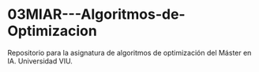 # 03MIAR---Algoritmos-de-Optimizacion
Repositorio para la asignatura de algoritmos de optimización del Máster en IA. Universidad VIU.
